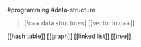 #programming #data-structure 

>[!c++ data structures]
>[[vector in c++]]
>

[[hash table]]
[[graph]]
[[linked list]]
[[tree]]
